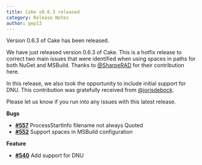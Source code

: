 ```yaml
---
title: Cake v0.6.3 released
category: Release Notes
author: gep13
---
```


Version 0.6.3 of Cake has been released.

We have just released version 0.6.3 of Cake.  This is a hotfix release to correct two main issues that were identified when using spaces in paths for both NuGet and MSBuild.  Thanks to [@SharpeRAD](https://github.com/SharpeRAD) for their contribution here.

In this release, we also took the opportunity to include initial support for DNU.  This contribution was gratefully received from [@jorisdebock](https://github.com/jorisdebock).

Please let us know if you run into any issues with this latest release.

<!--excerpt-->

__Bugs__

- [__#557__](https://github.com/cake-build/cake/issues/557) ProcessStartInfo filename not always Quoted
- [__#552__](https://github.com/cake-build/cake/pull/552) Support spaces in MSBuild configuration

__Feature__

- [__#540__](https://github.com/cake-build/cake/issues/540) Add support for DNU
